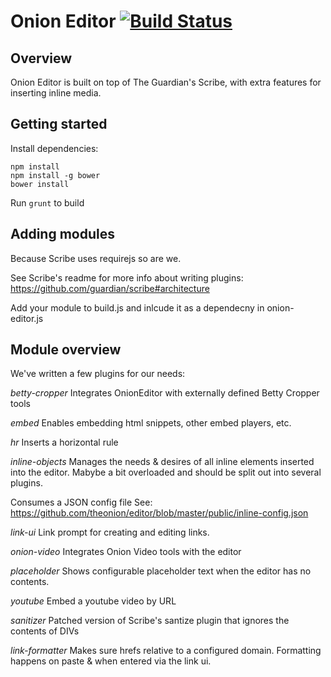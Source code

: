 # Onion Editor [![Build Status](https://travis-ci.org/theonion/editor.svg?branch=master)](https://travis-ci.org/theonion/editor)

## Overview

Onion Editor is built on top of The Guardian's Scribe, with extra features for inserting inline media.

## Getting started

Install dependencies:

    npm install
    npm install -g bower
    bower install

Run `grunt` to build

## Adding modules

Because Scribe uses requirejs so are we. 

See Scribe's readme for more info about writing plugins:
https://github.com/guardian/scribe#architecture

Add your module to build.js and inlcude it as a dependecny in onion-editor.js

## Module overview

We've written a few plugins for our needs:

*betty-cropper*
Integrates OnionEditor with externally defined Betty Cropper tools

*embed*
Enables embedding html snippets, other embed players, etc.

*hr*
Inserts a horizontal rule

*inline-objects*
Manages the needs & desires of all inline elements inserted into the editor. Mabybe a bit overloaded and should be split out into several plugins. 

Consumes a JSON config file See: https://github.com/theonion/editor/blob/master/public/inline-config.json

*link-ui*
Link prompt for creating and editing links.

*onion-video*
Integrates Onion Video tools with the editor

*placeholder*
Shows configurable placeholder text when the editor has no contents.

*youtube*
Embed a youtube video by URL

*sanitizer*
Patched version of Scribe's santize plugin that ignores the contents of DIVs 

*link-formatter*
Makes sure hrefs relative to a configured domain. Formatting happens on paste & when entered via the link ui.